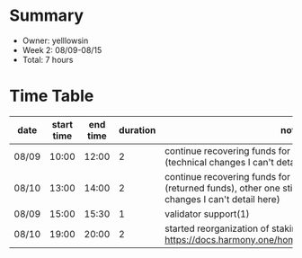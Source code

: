 # Summary
* Owner: yelllowsin
* Week 2: 08/09-08/15
* Total: 7 hours

# Time Table
| date  | start time  | end time | duration  |  note |
|---|---|---|---|---|
|  08/09 | 10:00  | 12:00 | 2 |  continue recovering funds for 2 hacked accounts (technical changes I can't detail here) |
|  08/10 | 13:00| 14:00 | 2 |  continue recovering funds for 2 hacked (finalized 1 (returned funds), other one still ongoing + technical changes I can't detail here)  |
|  08/09 | 15:00  | 15:30 | 1 |  validator support(1) |
|  08/10 | 19:00  | 20:00 | 2 |  started reorganization of staking docs (mobile/browser); https://docs.harmony.one/home/network/delegator/staking |
